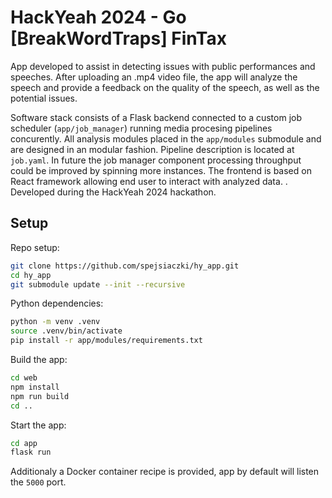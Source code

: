 # HackYeah 2024 - Go [BreakWordTraps] FinTax

App developed to assist in detecting issues with public performances and speeches. After uploading an .mp4 video file, the app will analyze the speech and provide a feedback on the quality of the speech, as well as the potential issues.

Software stack consists of a Flask backend connected to a custom job scheduler (`app/job_manager`) running media procesing pipelines concurently. All analysis modules placed in the `app/modules` submodule and are designed in an modular fashion. Pipeline description is located at `job.yaml`. In future the job manager component processing throughput could be improved by spinning more instances. The frontend is based on React framework allowing end user to interact with analyzed data.
.
Developed during the HackYeah 2024 hackathon.

## Setup

Repo setup:
```sh
git clone https://github.com/spejsiaczki/hy_app.git
cd hy_app
git submodule update --init --recursive
```

Python dependencies:
```sh
python -m venv .venv
source .venv/bin/activate
pip install -r app/modules/requirements.txt
```

Build the app:
```sh
cd web
npm install
npm run build
cd ..
```

Start the app:
```sh
cd app
flask run
```

Additionaly a Docker container recipe is provided, app by default will listen the `5000` port.

